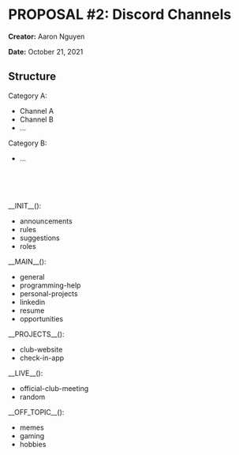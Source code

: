 # PROPOSAL #2: Discord Channels

**Creator:** Aaron Nguyen

**Date:** October 21, 2021

## Structure

Category A:

- Channel A
- Channel B
- ...

Category B:

- ...

<br>
<br>
<br>

\_\_INIT\_\_():

- announcements
- rules
- suggestions
- roles

\_\_MAIN\_\_():

- general
- programming-help
- personal-projects
- linkedin
- resume
- opportunities

\_\_PROJECTS\_\_():

- club-website
- check-in-app

\_\_LIVE\_\_():

- official-club-meeting
- random

\_\_OFF_TOPIC\_\_():

- memes
- gaming
- hobbies
